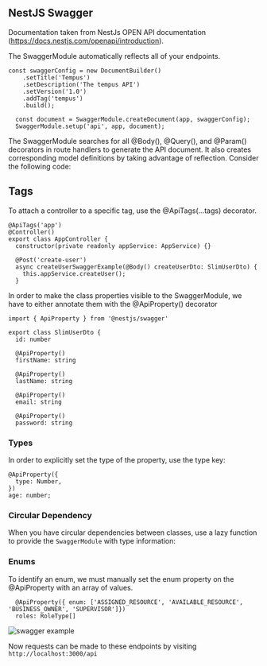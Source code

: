 ## NestJS Swagger

Documentation taken from NestJs OPEN API documentation (https://docs.nestjs.com/openapi/introduction).

The SwaggerModule automatically reflects all of your endpoints.

```
const swaggerConfig = new DocumentBuilder()
    .setTitle('Tempus')
    .setDescription('The tempus API')
    .setVersion('1.0')
    .addTag('tempus')
    .build();

  const document = SwaggerModule.createDocument(app, swaggerConfig);
  SwaggerModule.setup('api', app, document);
```

The SwaggerModule searches for all @Body(), @Query(), and @Param() decorators in route handlers to generate the API document. It also creates corresponding model definitions by taking advantage of reflection. Consider the following code:

## Tags

To attach a controller to a specific tag, use the @ApiTags(...tags) decorator.

```
@ApiTags('app')
@Controller()
export class AppController {
  constructor(private readonly appService: AppService) {}

  @Post('create-user')
  async createUserSwaggerExample(@Body() createUserDto: SlimUserDto) {
    this.appService.createUser();
  }
```

In order to make the class properties visible to the SwaggerModule, we have to either annotate them with the @ApiProperty() decorator

```
import { ApiProperty } from '@nestjs/swagger'

export class SlimUserDto {
  id: number

  @ApiProperty()
  firstName: string

  @ApiProperty()
  lastName: string

  @ApiProperty()
  email: string

  @ApiProperty()
  password: string

```

### Types

In order to explicitly set the type of the property, use the type key:

```
@ApiProperty({
  type: Number,
})
age: number;
```

### Circular Dependency

When you have circular dependencies between classes, use a lazy function to provide the `SwaggerModule` with type information:

### Enums

To identify an enum, we must manually set the enum property on the @ApiProperty with an array of values.

```
  @ApiProperty({ enum: ['ASSIGNED_RESOURCE', 'AVAILABLE_RESOURCE', 'BUSINESS_OWNER', 'SUPERVISOR']})
  roles: RoleType[]
```

![swagger example](https://github.com/tempus-app/tempus/blob/feature-api/open-api-support/docs/screenshots/swagger-request.PNG)


Now requests can be made to these endpoints by visiting `http://localhost:3000/api`
